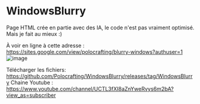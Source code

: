 # WindowsBlurry
Page HTML crée en partie avec des IA, le code n'est pas vraiment optimisé. Mais je fait au mieux :)

À voir en ligne à cette adresse : https://sites.google.com/view/polocrafting/blurry-windows?authuser=1
![image](https://github.com/Polocrafting/WindowsBlurry/assets/66182722/72f5e8b1-456b-43c5-ab4b-8e8ce0d3c704)

Télécharger les fichiers: https://github.com/Polocrafting/WindowsBlurry/releases/tag/WindowsBlurry
Chaine Youtube : https://www.youtube.com/channel/UCTL3fXI8aZnYweRvys6m2bA?view_as=subscriber
